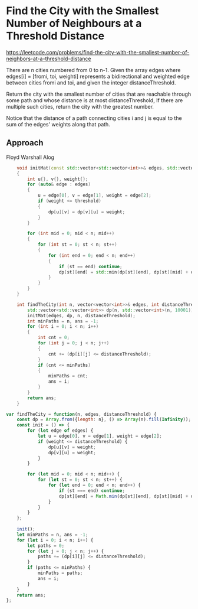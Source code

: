 # Find the City with the Smallest Number of Neighbours at a Threshold Distance

https://leetcode.com/problems/find-the-city-with-the-smallest-number-of-neighbors-at-a-threshold-distance

There are n cities numbered from 0 to n-1. Given the array edges where edges[i] = [fromi, toi, weighti] represents a bidirectional and weighted edge between cities fromi and toi, and given the integer distanceThreshold.

Return the city with the smallest number of cities that are reachable through some path and whose distance is at most distanceThreshold, If there are multiple such cities, return the city with the greatest number.

Notice that the distance of a path connecting cities i and j is equal to the sum of the edges' weights along that path.


## Approach 

Floyd Warshall Alog

``` C++
    void initMat(const std::vector<std::vector<int>>& edges, std::vector<std::vector<int>>& dp, int n, int threshold)
    {
        int u{}, v{}, weight{};
        for (auto& edge : edges)
        {
            u = edge[0], v = edge[1], weight = edge[2];
            if (weight <= threshold)
            {
                dp[u][v] = dp[v][u] = weight;
            }
        }

        for (int mid = 0; mid < n; mid++)
        {
            for (int st = 0; st < n; st++)
            {
                for (int end = 0; end < n; end++)
                {
                    if (st == end) continue;
                    dp[st][end] = std::min(dp[st][end], dp[st][mid] + dp[mid][end]);
                }
            }
        }
    }

    int findTheCity(int n, vector<vector<int>>& edges, int distanceThreshold) {
        std::vector<std::vector<int>> dp(n, std::vector<int>(n, 10001));
        initMat(edges, dp, n, distanceThreshold);
        int minPaths = n, ans = -1;
        for (int i = 0; i < n; i++)
        {
            int cnt = 0;
            for (int j = 0; j < n; j++)
            {
                cnt += (dp[i][j] <= distanceThreshold);
            }
            if (cnt <= minPaths)
            {
                minPaths = cnt;
                ans = i;
            }
        }
        return ans;
    }
```

``` JavaScript
var findTheCity = function(n, edges, distanceThreshold) {
    const dp = Array.from({length: n}, () => Array(n).fill(Infinity));
    const init = () => {
        for (let edge of edges) {
            let u = edge[0], v = edge[1], weight = edge[2];
            if (weight <= distanceThreshold) {
                dp[u][v] = weight;
                dp[v][u] = weight;
            }
        }

        for (let mid = 0; mid < n; mid++) {
            for (let st = 0; st < n; st++) {
                for (let end = 0; end < n; end++) {
                    if (st === end) continue;
                    dp[st][end] = Math.min(dp[st][end], dp[st][mid] + dp[mid][end]);
                }
            }
        }
    };
    
    init();
    let minPaths = n, ans = -1;
    for (let i = 0; i < n; i++) {
        let paths = 0;
        for (let j = 0; j < n; j++) {
            paths += (dp[i][j] <= distanceThreshold);
        }
        if (paths <= minPaths) {
            minPaths = paths;
            ans = i;
        }
    }
    return ans;
};
```